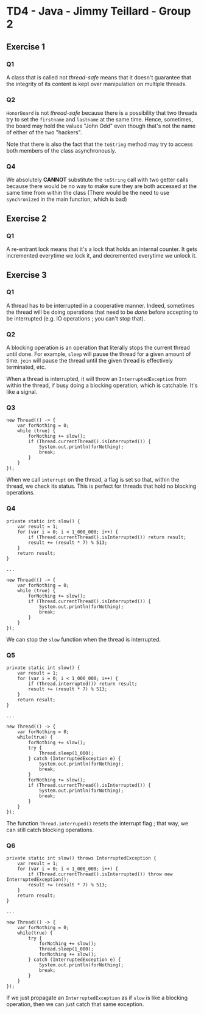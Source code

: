 # TD4 - Java - Jimmy Teillard - Group 2

## Exercise 1

### Q1

A class that is called not *thread-safe* means that it doesn't guarantee that
the integrity of its content is kept over manipulation on multiple threads.

### Q2

`HonorBoard` is not *thread-safe* because there is a possibility that
two threads try to set the `firstname` and `lastname` at the same time.
Hence, sometimes, the board may hold the values "John Odd" even though
that's not the name of either of the two "hackers".

Note that there is also the fact that the `toString` method may
try to access both members of the class asynchronously.

### Q4

We absolutely **CANNOT** substitute the `toString` call with two getter calls because
there would be no way to make sure they are both accessed at the same time from
within the class (There would be the need to use `synchronized` in the main function, which is bad)

## Exercise 2

### Q1

A re-entrant lock means that it's a lock that holds an internal counter.
It gets incremented everytime we lock it, and decremented everytime we unlock it.

## Exercise 3

### Q1

A thread has to be interrupted in a cooperative manner. Indeed, sometimes the thread will be doing operations
that need to be *done* before accepting to be interrupted (e.g. IO operations ; you can't stop that).

### Q2

A blocking operation is an operation that literally stops the current thread until done.
For example, `sleep` will pause the thread for a given amount of time.
`join` will pause the thread until the given thread is effectively terminated, etc.

When a thread is interrupted, it will throw an `InterruptedException` from within the thread,
if busy doing a blocking operation, which is catchable. It's like a signal.

### Q3

```
new Thread(() -> {
    var forNothing = 0;
    while (true) {
        forNothing += slow();
        if (Thread.currentThread().isInterrupted()) {
            System.out.println(forNothing);
            break;
        }
    }
});
```

When we call `interrupt` on the thread, a flag is set so that, within the thread,
we check its status. This is perfect for threads that hold no blocking operations.

### Q4

```
private static int slow() {
    var result = 1;
    for (var i = 0; i < 1_000_000; i++) {
        if (Thread.currentThread().isInterrupted()) return result;
        result += (result * 7) % 513;
    }
    return result;
}

...

new Thread(() -> {
    var forNothing = 0;
    while (true) {
        forNothing += slow();
        if (Thread.currentThread().isInterrupted()) {
            System.out.println(forNothing);
            break;
        }
    }
});
```

We can stop the `slow` function when the thread is interrupted.

### Q5

```
private static int slow() {
    var result = 1;
    for (var i = 0; i < 1_000_000; i++) {
        if (Thread.interrupted()) return result;
        result += (result * 7) % 513;
    }
    return result;
}

...

new Thread(() -> {
    var forNothing = 0;
    while(true) {
        forNothing += slow();
        try {
            Thread.sleep(1_000);
        } catch (InterruptedException e) {
            System.out.println(forNothing);
            break;
        }
        forNothing += slow();
        if (Thread.currentThread().isInterrupted()) {
            System.out.println(forNothing);
            break;
        }
    }
});
```

The function `Thread.interruped()` resets the interrupt flag ; that way,
we can still catch blocking operations.

### Q6

```
private static int slow() throws InterruptedException {
    var result = 1;
    for (var i = 0; i < 1_000_000; i++) {
        if (Thread.currentThread().isInterrupted()) throw new InterruptedException();
        result += (result * 7) % 513;
    }
    return result;
}

...

new Thread(() -> {
    var forNothing = 0;
    while(true) {
        try {
            forNothing += slow();
            Thread.sleep(1_000);
            forNothing += slow();
        } catch (InterruptedException e) {
            System.out.println(forNothing);
            break;
        }
    }
});
```

If we just propagate an `InterruptedException` as if `slow` is like
a blocking operation, then we can just catch that same exception.